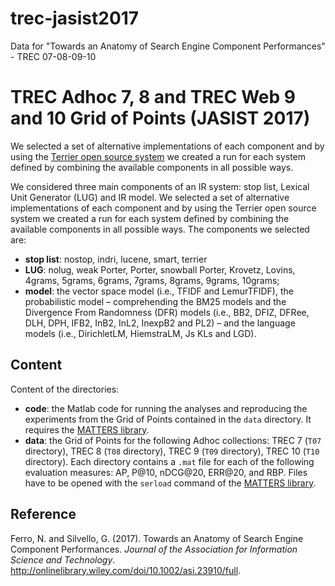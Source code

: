 # trec-jasist2017
Data for "Towards an Anatomy of Search Engine Component Performances" - TREC 07-08-09-10

# TREC Adhoc 7, 8 and TREC Web 9 and 10 Grid of Points (JASIST 2017)

We selected a set of alternative implementations of each component and by using the [Terrier open source system](http://terrier.org/) we created a run for each system defined by combining the available components in all possible ways.

We considered three main components of an IR system: stop list, Lexical Unit Generator (LUG) and IR model. We selected a set of alternative implementations of each component and by using the Terrier open source system we created a run for each system defined by combining the available components in all possible ways. The components we selected are:

- **stop list**: nostop, indri, lucene, smart, terrier
- **LUG**: nolug, weak Porter, Porter, snowball Porter, Krovetz, Lovins, 4grams, 5grams, 6grams, 7grams, 8grams, 9grams, 10grams;
- **model**: the vector space model (i.e., TFIDF and LemurTFIDF), the probabilistic model – comprehending the BM25 models and the Divergence From Randomness (DFR) models (i.e., BB2, DFIZ, DFRee, DLH, DPH, IFB2, InB2, InL2, InexpB2 and PL2) – and the language models (i.e., DirichletLM, HiemstraLM, Js KLs and LGD).

## Content

Content of the directories:
- **code**: the Matlab code for running the analyses and reproducing the experiments from the Grid of Points contained in the `data` directory. It requires the [MATTERS library](http://matters.dei.unipd.it/).
- **data**: the Grid of Points for the following Adhoc collections:  TREC 7 (`T07` directory), TREC 8 (`T08` directory), TREC 9 (`T09` directory), TREC 10 (`T10` directory). Each directory contains a `.mat` file for each of the following evaluation measures: AP, P@10, nDCG@20, ERR@20, and RBP. Files have to be opened with the `serload` command of the [MATTERS library](http://matters.dei.unipd.it/).

## Reference

Ferro, N. and Silvello, G. (2017). Towards an Anatomy of Search Engine Component Performances. *Journal of the Association for Information Science and Technology*. http://onlinelibrary.wiley.com/doi/10.1002/asi.23910/full.

